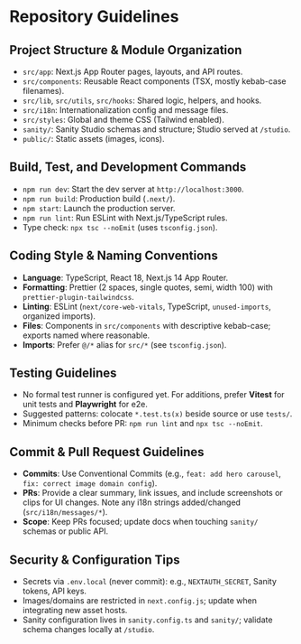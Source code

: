 # Repository Guidelines

## Project Structure & Module Organization
- `src/app`: Next.js App Router pages, layouts, and API routes.
- `src/components`: Reusable React components (TSX, mostly kebab-case filenames).
- `src/lib`, `src/utils`, `src/hooks`: Shared logic, helpers, and hooks.
- `src/i18n`: Internationalization config and message files.
- `src/styles`: Global and theme CSS (Tailwind enabled).
- `sanity/`: Sanity Studio schemas and structure; Studio served at `/studio`.
- `public/`: Static assets (images, icons). 

## Build, Test, and Development Commands
- `npm run dev`: Start the dev server at `http://localhost:3000`.
- `npm run build`: Production build (`.next/`).
- `npm start`: Launch the production server.
- `npm run lint`: Run ESLint with Next.js/TypeScript rules.
- Type check: `npx tsc --noEmit` (uses `tsconfig.json`).

## Coding Style & Naming Conventions
- **Language**: TypeScript, React 18, Next.js 14 App Router.
- **Formatting**: Prettier (2 spaces, single quotes, semi, width 100) with `prettier-plugin-tailwindcss`.
- **Linting**: ESLint (`next/core-web-vitals`, TypeScript, `unused-imports`, organized imports).
- **Files**: Components in `src/components` with descriptive kebab-case; exports named where reasonable.
- **Imports**: Prefer `@/*` alias for `src/*` (see `tsconfig.json`).

## Testing Guidelines
- No formal test runner is configured yet. For additions, prefer **Vitest** for unit tests and **Playwright** for e2e.
- Suggested patterns: colocate `*.test.ts(x)` beside source or use `tests/`.
- Minimum checks before PR: `npm run lint` and `npx tsc --noEmit`.

## Commit & Pull Request Guidelines
- **Commits**: Use Conventional Commits (e.g., `feat: add hero carousel`, `fix: correct image domain config`).
- **PRs**: Provide a clear summary, link issues, and include screenshots or clips for UI changes. Note any i18n strings added/changed (`src/i18n/messages/*`).
- **Scope**: Keep PRs focused; update docs when touching `sanity/` schemas or public API.

## Security & Configuration Tips
- Secrets via `.env.local` (never commit): e.g., `NEXTAUTH_SECRET`, Sanity tokens, API keys.
- Images/domains are restricted in `next.config.js`; update when integrating new asset hosts.
- Sanity configuration lives in `sanity.config.ts` and `sanity/`; validate schema changes locally at `/studio`.

